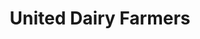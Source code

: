 ---
title: "United Dairy Farmers"
url: /cincinnati/united-dairy-farmers-bridgetown-road/
shop: Lebensmittel
---
